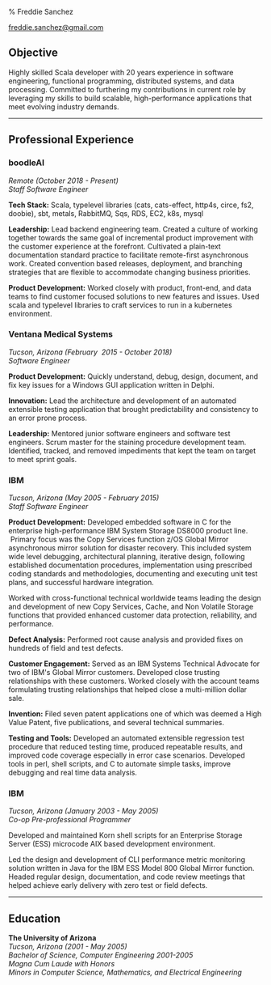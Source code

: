 % Freddie Sanchez

[freddie.sanchez@gmail.com](mailto:freddie.sanchez+resume@gmail.com)

## Objective 

Highly skilled Scala developer with 20 years experience in software engineering, functional programming, distributed systems, and data processing. 
Committed to furthering my contributions in current role by leveraging my skills to build scalable, high-performance applications that meet evolving industry demands.

---

## Professional Experience 

### boodleAI
_Remote (October 2018 - Present)_  
_Staff Software Engineer_

**Tech Stack:** Scala, typelevel libraries (cats, cats-effect, http4s, circe, fs2, doobie), 
sbt, metals, RabbitMQ, Sqs, RDS, EC2, k8s, mysql


**Leadership:** Lead backend engineering team. Created a culture of working together
towards the same goal of incremental product improvement with the customer experience
at the forefront. Cultivated a plain-text documentation standard practice to facilitate 
remote-first asynchronous work. Created convention based releases, deployment, and branching
strategies that are flexible to accommodate changing business priorities.

**Product Development:** Worked closely with product, front-end, and data teams to find
customer focused solutions to new features and issues. Used scala and typelevel libraries to craft services
to run in a kubernetes environment.

### Ventana Medical Systems
_Tucson, Arizona (February  2015 - October 2018)_  
_Software Engineer_

**Product Development:** Quickly understand, debug, design, document, and
fix key issues for a Windows GUI application written in Delphi.

**Innovation:** Lead the architecture and development of an automated
extensible testing application that brought predictability and consistency
to an error prone process.

**Leadership:** Mentored junior software engineers and software test
engineers. Scrum master for the staining procedure development team.
Identified, tracked, and removed impediments that kept the team on target to
meet sprint goals.

### IBM  
_Tucson, Arizona (May 2005 - February 2015)_  
_Staff Software Engineer_  

**Product Development:** Developed embedded software in C for the enterprise
high-performance IBM System Storage DS8000 product line.  Primary focus
was the Copy Services function z/OS Global Mirror asynchronous mirror
solution for disaster recovery. This included system wide level
debugging, architectural planning, iterative design, following
established documentation procedures, implementation using prescribed
coding standards and methodologies, documenting and executing unit test
plans, and successful hardware integration.

Worked with cross-functional technical worldwide teams leading 
the design and development of new Copy Services, Cache, and Non
Volatile Storage functions that provided enhanced customer data
protection, reliability, and performance.

**Defect Analysis:** Performed root cause analysis and provided fixes on
hundreds of field and test defects.

**Customer Engagement:** Served as an IBM Systems Technical Advocate for two
of IBM's Global Mirror customers. Developed close trusting relationships
with these customers. Worked closely with the account teams formulating
trusting relationships that helped close a multi-million dollar sale.

**Invention:** Filed seven patent applications one of which was deemed a
High Value Patent, five publications, and several technical summaries.

**Testing and Tools:** Developed an automated extensible regression test
procedure that reduced testing time, produced repeatable results, and
improved code coverage especially in error case scenarios. Developed
tools in perl, shell scripts, and C to automate simple tasks, improve
debugging and real time data analysis.

### IBM  
_Tucson, Arizona (January 2003 - May 2005)_  
_Co-op Pre-professional Programmer_

Developed and maintained Korn shell scripts for an Enterprise Storage
Server (ESS) microcode AIX based development environment.

Led the design and development of CLI performance metric monitoring 
solution written in Java for the IBM ESS Model 800 Global Mirror 
function. Headed regular design, documentation, and code review meetings 
that helped achieve early delivery with zero test or field defects.

---

## Education 

**The University of Arizona**  
_Tucson, Arizona (2001 - May 2005)_  
_Bachelor of Science, Computer Engineering 2001-2005_  
_Magna Cum Laude with Honors_  
_Minors in Computer Science, Mathematics, and Electrical Engineering_  
